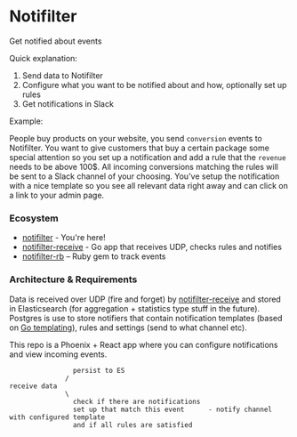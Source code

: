 # Notifilter
Get notified about events

Quick explanation:

1. Send data to Notifilter
2. Configure what you want to be notified about and how, optionally set up rules
3. Get notifications in Slack

Example:

People buy products on your website, you send `conversion` events to Notifilter. You want to give customers that buy a certain package some special attention so you set up a notification and add a rule that the `revenue` needs to be above 100$. All incoming conversions matching the rules will be sent to a Slack channel of your choosing. You've setup the notification with a nice template so you see all relevant data right away and can click on a link to your admin page.

### Ecosystem

* [notifilter](https://github.com/bittersweet/notifilter) - You're here!
* [notifilter-receive](https://github.com/bittersweet/notifilter-receive) - Go app that receives UDP, checks rules and notifies
* [notifilter-rb](https://github.com/bittersweet/notifilter-rb) – Ruby gem to track events

### Architecture & Requirements

Data is received over UDP (fire and forget) by [notifilter-receive](https://github.com/bittersweet/notifilter-receive) and stored in Elasticsearch (for aggregation + statistics type stuff in the future). Postgres is use to store notifiers that contain notification templates (based on [Go templating](https://golang.org/pkg/html/template/)), rules and settings (send to what channel etc).

This repo is a Phoenix + React app where you can configure notifications and view incoming events.

```
                persist to ES
              /
receive data
              \
                check if there are notifications
                set up that match this event      - notify channel with configured template
                and if all rules are satisfied

```
